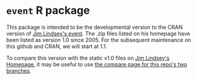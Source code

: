 
<!-- README.md is generated from README.Rmd. Please edit that file -->
`event` R package
=================

This package is intended to be the developmental version to the CRAN version of [Jim Lindsey's event](http://www.commanster.eu/rcode.html). The .zip files listed on his homepage have been listed as version 1.0 since 2005. For the subsequent maintenance on this github and CRAN, we will start at 1.1.

To compare this version with the static v1.0 files on [Jim Lindsey's Homepage](http://www.commanster.eu/rcode.html), it may be useful to use [the compare page for this repo's two branches](https://github.com/swihart/event/compare/jim-lindsey-homepage-version-1.0...master?diff=split&name=master).
